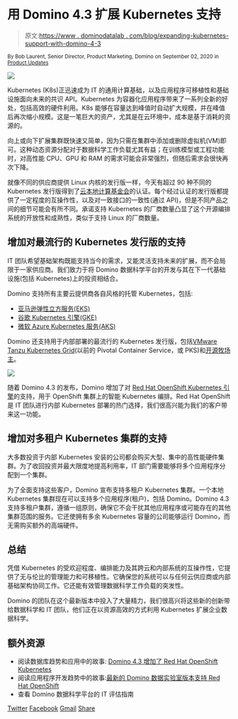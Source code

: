 # 用 Domino 4.3 扩展 Kubernetes 支持

> 原文:[https://www . dominodatalab . com/blog/expanding-kubernetes-support-with-domino-4-3](https://www.dominodatalab.com/blog/expanding-kubernetes-support-with-domino-4-3)

<small class="t-small">By Bob Laurent, Senior Director, Product Marketing, Domino on September 02, 2020 in [Product Updates](/blog/product-updates/)</small>

![](../Images/8ecd4d601646f121e41f1b0173024ae6.png)

Kubernetes (K8s)正迅速成为 IT 的通用计算基础，以及应用程序可移植性和基础设施面向未来的共识 API。Kubernetes 为容器化应用程序带来了一系列全新的好处，包括高效的硬件利用。K8s 能够在容量达到峰值时自动扩大规模，并在峰值后再次缩小规模。这是一笔巨大的资产，尤其是在云环境中，成本是基于消耗的资源的。

向上或向下扩展集群既快速又简单，因为只需在集群中添加或删除虚拟机(VM)即可。这种动态资源分配对于数据科学工作负载尤其有益；在训练模型或工程功能时，对高性能 CPU、GPU 和 RAM 的需求可能会非常强烈，但随后需求会很快再次下降。

就像不同的供应商提供 Linux 内核的发行版一样，今天有超过 90 种不同的 Kubernetes 发行版得到了[云本地计算基金会](https://www.cncf.io/)的认证。每个经过认证的发行版都提供了一定程度的互操作性，以及对一致接口的一致性(通过 API)，但是不同产品之间的细节可能会有所不同。承诺支持 Kubernetes 的厂商数量凸显了这个开源编排系统的开放性和成熟性，类似于支持 Linux 的厂商数量。

## 增加对最流行的 Kubernetes 发行版的支持

IT 团队希望基础架构既能支持当今的需求，又能灵活支持未来的扩展，而不会局限于一家供应商。我们致力于将 Domino 数据科学平台的开发与其在下一代基础设施(包括 Kubernetes)上的投资相结合。

Domino 支持所有主要云提供商各自风格的托管 Kubernetes，包括:

*   [亚马逊弹性立方服务(EKS)](https://aws.amazon.com/eks/)
*   [谷歌 Kubernetes 引擎(GKE)](https://cloud.google.com/kubernetes-engine)
*   [微软 Azure Kubernetes 服务(AKS)](https://azure.microsoft.com/en-us/services/kubernetes-service/)

Domino 还支持用于内部部署的最流行的 Kubernetes 发行版，包括[VMware Tanzu Kubernetes Grid](https://tanzu.vmware.com/kubernetes-grid)(以前的 Pivotal Container Service，或 PKS)和[开源牧场主](https://rancher.com/)。

![](../Images/e24eda9bb1f0bf7937aa49c71bac3ed1.png)

随着 Domino 4.3 的发布，Domino 增加了对 [Red Hat OpenShift Kubernetes 引擎](https://www.openshift.com/products/kubernetes-engine)的支持，用于 OpenShift 集群上的智能 Kubernetes 编排。Red Hat OpenShift 是 IT 团队进行内部 Kubernetes 部署的热门选择，我们很高兴能为我们的客户带来这一功能。

## 增加对多租户 Kubernetes 集群的支持

大多数投资于内部 Kubernetes 安装的公司都会购买大型、集中的高性能硬件集群。为了收回投资并最大限度地提高利用率，IT 部门需要能够将多个应用程序分配到一个集群。

为了全面支持这些客户，Domino 宣布支持多租户 Kubernetes 集群。一个本地 Kubernetes 集群现在可以支持多个应用程序(租户)，包括 Domino。Domino 4.3 支持多租户集群，遵循一组原则，确保它不会干扰其他应用程序或可能存在的其他集群范围的服务。它还使拥有多余 Kubernetes 容量的公司能够运行 Domino，而无需购买额外的高端硬件。

## 总结

凭借 Kubernetes 的受欢迎程度、编排能力及其跨云和内部系统的互操作性，它提供了无与伦比的管理能力和可移植性。它确保您的系统可以与任何云供应商或内部基础架构协同工作。它还能有效管理数据科学工作负载的突发性。

Domino 的团队在这个最新版本中投入了大量精力，我们很高兴将这些新的创新带给数据科学和 IT 团队，他们正在以资源高效的方式利用 Kubernetes 扩展企业数据科学。

## 额外资源

*   阅读数据库趋势和应用中的故事: [Domino 4.3 增加了 Red Hat OpenShift Kubernetes](https://www.dbta.com/Editorial/News-Flashes/Domino-43-Adds-Red-Hat-OpenShift-Kubernetes-142641.aspx)
*   阅读应用程序开发趋势中的故事:[最新的 Domino 数据实验室版本支持 Red Hat OpenShift](https://adtmag.com/articles/2020/09/01/domino-data-lab.aspx)
*   查看 Domino 数据科学平台的 IT 评估指南

[Twitter](/#twitter) [Facebook](/#facebook) [Gmail](/#google_gmail) [Share](https://www.addtoany.com/share#url=https%3A%2F%2Fwww.dominodatalab.com%2Fblog%2Fexpanding-kubernetes-support-with-domino-4-3%2F&title=Expanding%20Kubernetes%20Support%20with%20Domino%204.3)